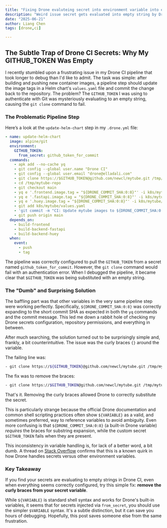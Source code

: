 ```yaml
---
title: "Fixing Drone evaluteing secret into environment variable into empty string"
description: "Weird issue secret gets evaluated into empty string by Drone."
date: "2025-06-21"
author: Liang Chen
tags: [drone,ci]

---
```


## The Subtle Trap of Drone CI Secrets: Why My GITHUB\_TOKEN Was Empty

I recently stumbled upon a frustrating issue in my Drone CI pipeline that took longer to debug than I'd like to admit. The task was simple: after building and pushing new container images, a pipeline step should update the image tags in a Helm chart's `values.yaml` file and commit the change back to the repository. The problem? The `GITHUB_TOKEN` I was using to authenticate with Git was mysteriously evaluating to an empty string, causing the `git clone` command to fail.

### The Problematic Pipeline Step

Here’s a look at the `update-helm-chart` step in my `.drone.yml` file:

```yaml
- name: update-helm-chart
  image: alpine/git
  environment:
    GITHUB_TOKEN:
      from_secret: github_token_for_commit
  commands:
    - apk add --no-cache yq
    - git config --global user.name "Drone CI"
    - git config --global user.email "drone@elladali.com"
    - git clone https://$GITHUB_TOKEN@github.com/newcl/mytube.git /tmp/mytube-repo
    - cd /tmp/mytube-repo
    - git checkout main
    - yq e '.frontend.image.tag = "${DRONE_COMMIT_SHA:0:8}"' -i k8s/mytube/values.yaml
    - yq e '.fastapi.image.tag = "${DRONE_COMMIT_SHA:0:8}"' -i k8s/mytube/values.yaml
    - yq e '.huey.image.tag = "${DRONE_COMMIT_SHA:0:8}"' -i k8s/mytube/values.yaml
    - git add k8s/mytube/values.yaml
    - 'git commit -m "CI: Update mytube images to ${DRONE_COMMIT_SHA:0:8} [skip ci]"'
    - git push origin main
  depends_on:
    - build-frontend
    - build-backend-fastapi
    - build-backend-huey
  when:
    event:
      - push
      - tag
```

The pipeline was correctly configured to pull the `GITHUB_TOKEN` from a secret named `github_token_for_commit`. However, the `git clone` command would fail with an authentication error. When I debugged the pipeline, it became clear that `$GITHUB_TOKEN` was being substituted with an empty string.

### The "Dumb" and Surprising Solution

The baffling part was that other variables in the very same pipeline step were working perfectly. Specifically, `${DRONE_COMMIT_SHA:0:8}` was correctly expanding to the short commit SHA as expected in both the `yq` commands and the commit message. This led me down a rabbit hole of checking my Drone secrets configuration, repository permissions, and everything in between.

After much searching, the solution turned out to be surprisingly simple and, frankly, a bit counterintuitive. The issue was the curly braces `{}` around the variable.

The failing line was:

```bash
- git clone https://${GITHUB_TOKEN}@github.com/newcl/mytube.git /tmp/mytube-repo # This failed
```

The fix was to remove the braces:

```bash
- git clone https://$GITHUB_TOKEN@github.com/newcl/mytube.git /tmp/mytube-repo # This worked
```

That's it. Removing the curly braces allowed Drone to correctly substitute the secret.

This is particularly strange because the official Drone documentation and common shell scripting practices often show `${VARIABLE}` as a valid, and sometimes preferred, way to reference variables to avoid ambiguity. Even more confusing is that `${DRONE_COMMIT_SHA:0:8}` (a built-in Drone variable) *requires* the braces for substring expansion, while the custom secret `$GITHUB_TOKEN` fails when they are present.

This inconsistency in variable handling is, for lack of a better word, a bit dumb. A thread on [Stack Overflow](https://stackoverflow.com/questions/48629789/drone-io-secrets-not-populating-in-yml-appropriately-and-documentation-seems-ina) confirms that this is a known quirk in how Drone handles secrets versus other environment variables.

### Key Takeaway

If you find your secrets are evaluating to empty strings in Drone CI, even when everything seems correctly configured, try this simple fix: **remove the curly braces from your secret variable**.

While `${VARIABLE}` is standard shell syntax and works for Drone's built-in variables, it seems that for secrets injected via `from_secret`, you should use the simpler `$VARIABLE` syntax. It's a subtle distinction, but it can save you hours of debugging. Hopefully, this post saves someone else from the same frustration.